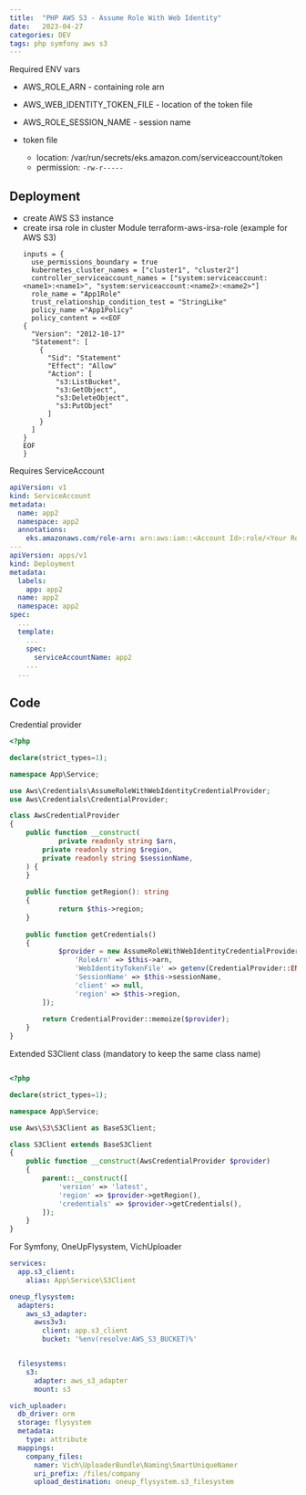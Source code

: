 ```yaml
---
title:  "PHP AWS S3 - Assume Role With Web Identity"
date:   2023-04-27
categories: DEV
tags: php symfony aws s3
---
```


Required ENV vars
* AWS_ROLE_ARN - containing role arn
* AWS_WEB_IDENTITY_TOKEN_FILE - location of the token file
* AWS_ROLE_SESSION_NAME - session name 

* token file  
  * location: /var/run/secrets/eks.amazon.com/serviceaccount/token
  * permission: `-rw-r-----`


## Deployment
* create AWS S3 instance
* create irsa role in cluster
    Module terraform-aws-irsa-role (example for AWS S3)
  ```hcl
  inputs = {
    use_permissions_boundary = true
    kubernetes_cluster_names = ["cluster1", "cluster2"]
    controller_serviceaccount_names = ["system:serviceaccount:<name1>:<name1>", "system:serviceaccount:<name2>:<name2>"]
    role_name = "App1Role"
    trust_relationship_condition_test = "StringLike"
    policy_name ="App1Policy"
    policy_content = <<EOF
  {
    "Version": "2012-10-17"
    "Statement": [
      {
        "Sid": "Statement"
        "Effect": "Allow"
        "Action": [
          "s3:ListBucket",
          "s3:GetObject",
          "s3:DeleteObject",
          "s3:PutObject"
        ]
      }
    ]
  }
  EOF
  }
  ```

Requires ServiceAccount
```yaml
apiVersion: v1
kind: ServiceAccount
metadata:
  name: app2
  namespace: app2
  annotations:
    eks.amazonaws.com/role-arn: arn:aws:iam::<Account Id>:role/<Your Role Name>
---
apiVersion: apps/v1
kind: Deployment
metadata:
  labels:
    app: app2
  name: app2
  namespace: app2
spec:
  ...
  template:
    ...
    spec:
      serviceAccountName: app2
    ...
  ...
```

## Code

Credential provider
```php
<?php

declare(strict_types=1);

namespace App\Service;

use Aws\Credentials\AssumeRoleWithWebIdentityCredentialProvider;
use Aws\Credentials\CredentialProvider;

class AwsCredentialProvider
{
    public function __construct(
            private readonly string $arn,
        private readonly string $region,
        private readonly string $sessionName,
    ) {
    }
    
    public function getRegion(): string
    {
            return $this->region;
    }
    
    public function getCredentials()
    {
            $provider = new AssumeRoleWithWebIdentityCredentialProvider([
                'RoleArn' => $this->arn,
                'WebIdentityTokenFile' => getenv(CredentialProvider::ENV_TOKEN_FILE),
                'SessionName' => $this->sessionName,
                'client' => null,
                'region' => $this->region,
        ]);
            
        return CredentialProvider::memoize($provider);
    }
}
```

Extended S3Client class (mandatory to keep the same class name)
```php

<?php

declare(strict_types=1);

namespace App\Service;

use Aws\S3\S3Client as BaseS3Client;

class S3Client extends BaseS3Client
{
    public function __construct(AwsCredentialProvider $provider)
    {
        parent::__construct([
            'version' => 'latest',
            'region' => $provider->getRegion(),
            'credentials' => $provider->getCredentials(),
        ]);
    }
}
```
For Symfony, OneUpFlysystem, VichUploader

```yaml
services:
  app.s3_client:
    alias: App\Service\S3Client
```

```yaml
oneup_flysystem:
  adapters:
    aws_s3_adapter:
      awss3v3:
        client: app.s3_client
        bucket: '%env(resolve:AWS_S3_BUCKET)%'


  filesystems:
    s3:
      adapter: aws_s3_adapter
      mount: s3
```

```yaml
vich_uploader:
  db_driver: orm
  storage: flysystem
  metadata:
    type: attribute
  mappings:
    company_files:
      namer: Vich\UploaderBundle\Naming\SmartUniqueNamer
      uri_prefix: /files/company
      upload_destination: oneup_flysystem.s3_filesystem
```
